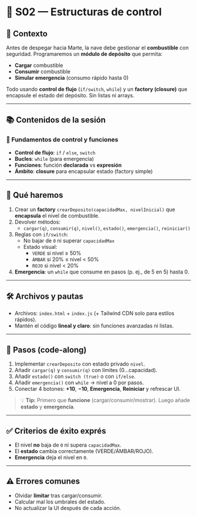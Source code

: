 # 🚀 S02 — Estructuras de control

## 🌌 Contexto

Antes de despegar hacia Marte, la nave debe gestionar el **combustible** con seguridad. Programaremos un **módulo de depósito** que permita:

- **Cargar** combustible
- **Consumir** combustible
- **Simular emergencia** (consumo rápido hasta 0)

Todo usando **control de flujo** (`if/switch`, `while`) y un **factory (closure)** que encapsule el estado del depósito. Sin listas ni arrays.

---

## 📚 Contenidos de la sesión

### 🔧 Fundamentos de control y funciones

- **Control de flujo**: `if` / `else`, `switch`
- **Bucles**: `while` (para emergencia)
- **Funciones**: función **declarada** vs **expresión**
- **Ámbito**: **closure** para encapsular estado (factory simple)

---

## 🧩 Qué haremos

1. Crear un **factory** `crearDeposito(capacidadMax, nivelInicial)` que **encapsula** el nivel de combustible.
2. Devolver métodos:
   - `cargar(q)`, `consumir(q)`, `nivel()`, `estado()`, `emergencia()`, `reiniciar()`
3. Reglas con `if/switch`:
   - No bajar de `0` ni superar `capacidadMax`
   - Estado visual:
     - `VERDE` si nivel ≥ 50%
     - `ÁMBAR` si 20% ≤ nivel < 50%
     - `ROJO` si nivel < 20%
4. **Emergencia**: un `while` que consume en pasos (p. ej., de 5 en 5) hasta 0.

---

## 🛠️ Archivos y pautas

- Archivos: `index.html` + `index.js` (+ Tailwind CDN solo para estilos rápidos).
- Mantén el código **lineal y claro**: sin funciones avanzadas ni listas.

---

## 🧪 Pasos (code-along)

1. Implementar `crearDeposito` con estado privado `nivel`.
2. Añadir `cargar(q)` y `consumir(q)` con límites (0…capacidad).
3. Añadir `estado()` con `switch (true)` o con `if/else`.
4. Añadir `emergencia()` con `while` → nivel a 0 por pasos.
5. Conectar 4 botones: **+10**, **−10**, **Emergencia**, **Reiniciar** y refrescar UI.

> 💡 **Tip:** Primero que **funcione** (cargar/consumir/mostrar). Luego añade **estado** y **emergencia**.

---

## ✅ Criterios de éxito exprés

- El nivel **no** baja de `0` ni supera `capacidadMax`.
- El **estado** cambia correctamente (VERDE/ÁMBAR/ROJO).
- **Emergencia** deja el nivel en `0`.

---

## ⚠️ Errores comunes

- Olvidar **limitar** tras cargar/consumir.
- Calcular mal los umbrales del estado.
- No actualizar la UI después de cada acción.
